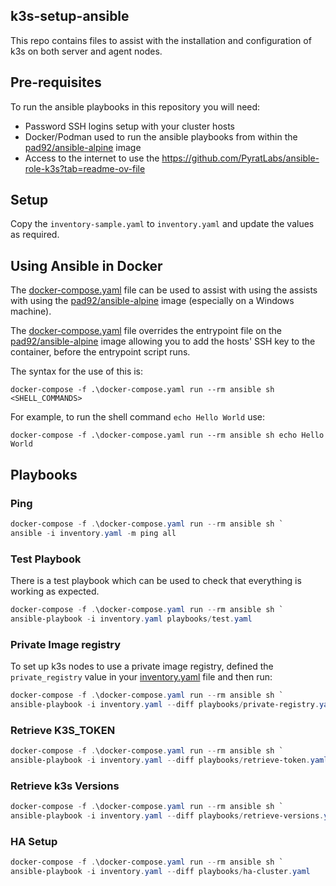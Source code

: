 k3s-setup-ansible
----
This repo contains files to assist with the installation and configuration of k3s on both server and agent nodes.

## Pre-requisites 

To run the ansible playbooks in this repository you will need:

* Password SSH logins setup with your cluster hosts
* Docker/Podman used to run the ansible playbooks from within the [pad92/ansible-alpine](https://hub.docker.com/r/pad92/ansible-alpine/) image
* Access to the internet to use the https://github.com/PyratLabs/ansible-role-k3s?tab=readme-ov-file

## Setup

Copy the ``inventory-sample.yaml`` to `inventory.yaml` and update the values as required.

## Using Ansible in Docker

The [docker-compose.yaml](./docker-compose.yaml) file can be used to assist with using the assists with using the 
[pad92/ansible-alpine](https://hub.docker.com/r/pad92/ansible-alpine/) image (especially on a Windows machine). 

The [docker-compose.yaml](./docker-compose.yaml) file overrides the entrypoint file on the [pad92/ansible-alpine](https://github.com/pad92/docker-ansible-alpine) 
image allowing you to add the hosts' SSH key to the container, before the entrypoint script runs.

The syntax for the use of this is:

```shell
docker-compose -f .\docker-compose.yaml run --rm ansible sh <SHELL_COMMANDS>
```

For example, to run the shell command `echo Hello World` use:

```shell
docker-compose -f .\docker-compose.yaml run --rm ansible sh echo Hello World
```

## Playbooks

### Ping

```powershell
docker-compose -f .\docker-compose.yaml run --rm ansible sh `
ansible -i inventory.yaml -m ping all
```

### Test Playbook

There is a test playbook which can be used to check that everything is working as expected.

```powershell
docker-compose -f .\docker-compose.yaml run --rm ansible sh `
ansible-playbook -i inventory.yaml playbooks/test.yaml
```


### Private Image registry

To set up k3s nodes to use a private image registry, defined the `private_registry` value in your [inventory.yaml](./inventory.yaml)
file and then run:

```powershell
docker-compose -f .\docker-compose.yaml run --rm ansible sh `
ansible-playbook -i inventory.yaml --diff playbooks/private-registry.yaml
```

### Retrieve K3S_TOKEN

```powershell
docker-compose -f .\docker-compose.yaml run --rm ansible sh `
ansible-playbook -i inventory.yaml --diff playbooks/retrieve-token.yaml
```

### Retrieve k3s Versions

```powershell
docker-compose -f .\docker-compose.yaml run --rm ansible sh `
ansible-playbook -i inventory.yaml --diff playbooks/retrieve-versions.yaml
```

### HA Setup

```powershell
docker-compose -f .\docker-compose.yaml run --rm ansible sh `
ansible-playbook -i inventory.yaml --diff playbooks/ha-cluster.yaml
```